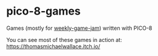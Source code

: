 # pico-8-games

Games (mostly for [weekly-game-jam](http://www.weeklygamejam.com/)) written with PICO-8

You can see most of these games in action at:
  https://thomasmichaelwallace.itch.io/
